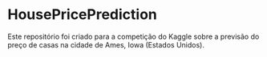 # HousePricePrediction
Este repositório foi criado para a competição do Kaggle sobre a previsão do preço de casas na cidade de Ames, Iowa (Estados Unidos).
